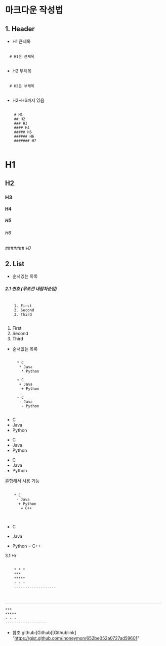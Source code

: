 # 마크다운 작성법
## 1. Header 
* H1 큰제목 
<pre>
 <code>
  # H1은 큰제목
  </code>
</pre>
* H2 부제목
<pre>
  <code>
  # H2은 부제목
  </code>
</pre>
* H2~H6까지 있음
<pre>
  <code>
    # H1
    ## H2
    ### H3  
    #### H4
    ##### H5
    ###### H6
    ####### H7
    </code>
</pre>
# H1
## H2
### H3
#### H4
##### H5
###### H6
####### H7

## 2. List
* 순서있는 목록
##### 2.1 번호 (무조건 내림차순임)
<pre>
  <code>
    1. First
    2. Second
    3. Third
   </code>
</pre>
1. First
2. Second
3. Third

* 순서없는 목록
  <pre>
  <code>
    * C
     * Java
      * Python
    
    + C
     + Java
      + Python
    
    - C
     - Java
      - Python
   </code>
</pre>

* C
 * Java
  * Python
   
+ C
 + Java
  + Python
    
- C
 - Java
  - Python

혼합해서 사용 가능
<pre>
  <code>
    * C
     - Java
      + Python
       = C++
    </code>
 </pre>
* C
 - Java
  + Python
   = C++
   
</pre>

3.1 Hr

<pre>
  <code>
    * * *
    ***
    *****
    - - - 
    -------------------
   </code>
 </pre>
 
  * * *
    ***
    *****
    - - - 
    -------------------
    
 * 참조
 github:[Github][Githublink] "https://gist.github.com/ihoneymon/652be052a0727ad59601"
